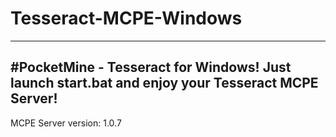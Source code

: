 # Tesseract-MCPE-Windows
----------------------------
#PocketMine - Tesseract for Windows! 
Just launch start.bat and enjoy your Tesseract MCPE Server! 
---------------------------------
MCPE Server version: 1.0.7
